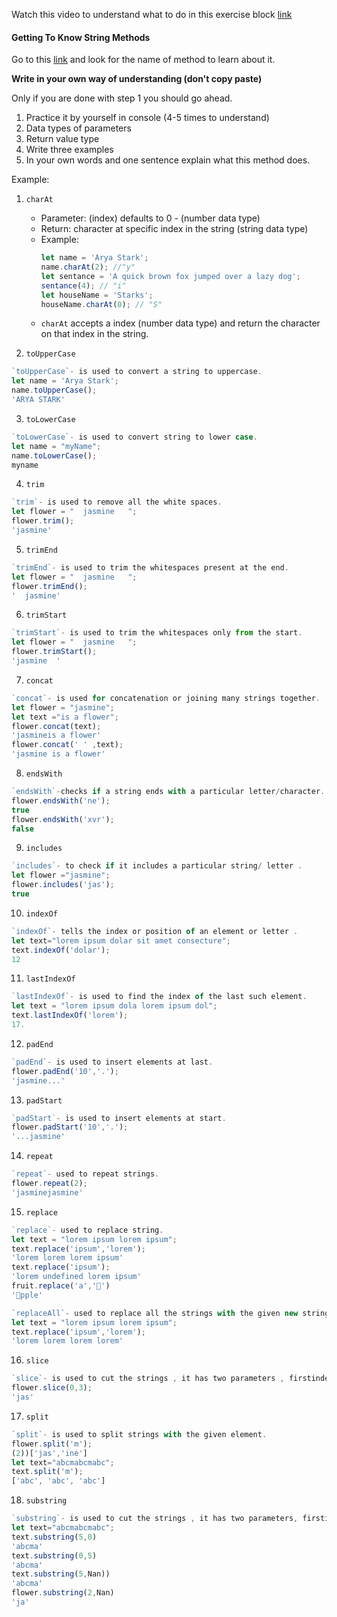 Watch this video to understand what to do in this exercise block [link](https://www.youtube.com/watch?v=zGpplZj4zY0&feature=youtu.be)

#### Getting To Know String Methods

Go to this [link](https://developer.mozilla.org/en-US/docs/Web/JavaScript/Reference/Global_Objects/String) and look for the name of method to learn about it.

**Write in your own way of understanding (don't copy paste)**

Only if you are done with step 1 you should go ahead.

1. Practice it by yourself in console (4-5 times to understand)
2. Data types of parameters
3. Return value type
4. Write three examples
5. In your own words and one sentence explain what this method does.

Example:

1. `charAt`

   - Parameter: (index) defaults to 0 - (number data type)
   - Return: character at specific index in the string (string data type)
   - Example:
     ```js
     let name = 'Arya Stark';
     name.charAt(2); //"y"
     let sentance = 'A quick brown fox jumped over a lazy dog';
     sentance(4); // "i"
     let houseName = 'Starks';
     houseName.charAt(0); // "S"
     ```
   - `charAt` accepts a index (number data type) and return the character on that index in the string.

2. `toUpperCase`
```js
`toUpperCase`- is used to convert a string to uppercase.
let name = 'Arya Stark';
name.toUpperCase();
'ARYA STARK'

```
3. `toLowerCase`
```js
`toLowerCase`- is used to convert string to lower case.
let name = "myName";
name.toLowerCase();
myname
```
4. `trim`
```js
`trim`- is used to remove all the white spaces.
let flower = "  jasmine   ";
flower.trim();
'jasmine'

```
5. `trimEnd`
```js 
`trimEnd`- is used to trim the whitespaces present at the end.
let flower = "  jasmine   ";
flower.trimEnd();
'  jasmine'

```

6. `trimStart`
```js
`trimStart`- is used to trim the whitespaces only from the start.
let flower = "  jasmine   ";
flower.trimStart();
'jasmine  '
```
7. `concat`
```js
`concat`- is used for concatenation or joining many strings together.
let flower = "jasmine";
let text ="is a flower";
flower.concat(text);
'jasmineis a flower'
flower.concat(' ' ,text);
'jasmine is a flower'
```
8. `endsWith`
```js
`endsWith`-checks if a string ends with a particular letter/character.
flower.endsWith('ne');
true
flower.endsWith('xvr');
false
```
9. `includes`
```js
`includes`- to check if it includes a particular string/ letter .
let flower ="jasmine";
flower.includes('jas');
true
```
10. `indexOf`
```js
`indexOf`- tells the index or position of an element or letter .
let text="lorem ipsum dolar sit amet consecture";
text.indexOf('dolar');
12
```

11. `lastIndexOf`
```js
`lastIndexOf`- is used to find the index of the last such element.
let text = "lorem ipsum dola lorem ipsum dol";
text.lastIndexOf('lorem');
17.

```
12. `padEnd`
```js
`padEnd`- is used to insert elements at last.
flower.padEnd('10','.');
'jasmine...'
```
13. `padStart`
```js
`padStart`- is used to insert elements at start.
flower.padStart('10','.');
'...jasmine'

```
14. `repeat`
```js
`repeat`- used to repeat strings.
flower.repeat(2);
'jasminejasmine'
```
15. `replace`
```js 
`replace`- used to replace string.
let text = "lorem ipsum lorem ipsum";
text.replace('ipsum','lorem');
'lorem lorem lorem ipsum'
text.replace('ipsum');
'lorem undefined lorem ipsum'
fruit.replace('a','🍎')
'🍎pple'

`replaceAll`- used to replace all the strings with the given new string.
let text = "lorem ipsum lorem ipsum";
text.replace('ipsum','lorem');
'lorem lorem lorem lorem'
```
16. `slice`
```js
`slice`- is used to cut the strings , it has two parameters , firstindex and last index. The new string includes firstindex and the strings till the last index.
flower.slice(0,3);
'jas'
```
17. `split`
```js
`split`- is used to split strings with the given element.
flower.split('m');
(2))['jas','ine']
let text="abcmabcmabc";
text.split('m');
['abc', 'abc', 'abc']
```
18. `substring`
```js
`substring`- is used to cut the strings , it has two parameters, firstindex and lastindex are the two parameters it accepts. The difference from slice is that it reverses the values if they are given in descending.
let text="abcmabcmabc";
text.substring(5,0)
'abcma'
text.substring(0,5)
'abcma'
text.substring(5,Nan))
'abcma'
flower.substring(2,Nan)
'ja'

```
